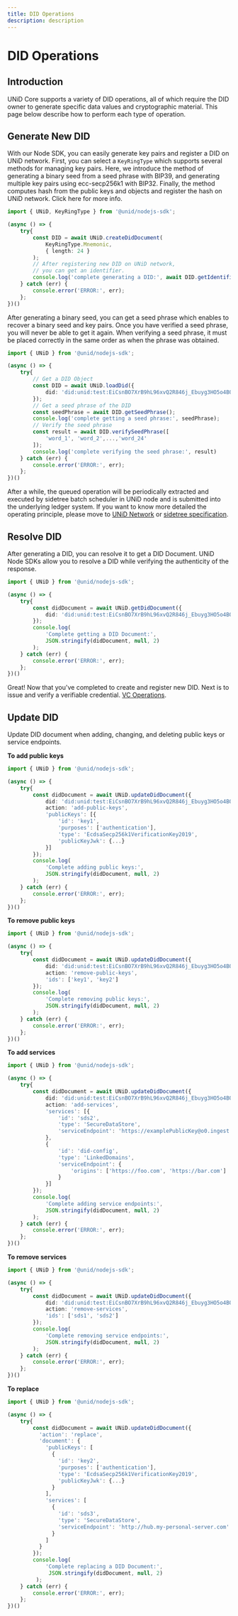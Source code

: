 ```yaml
---
title: DID Operations
description: description
---
```


# DID Operations

## Introduction

UNiD Core supports a variety of DID operations, all of which require the DID owner to generate specific data values and cryptographic material. This page below describe how to perform each type of operation.

## Generate New DID

With our Node SDK, you can easily generate key pairs and register a DID on UNiD network. First, you can select a `KeyRingType` which supports several methods for managing key pairs. Here, we introduce the method of generating a binary seed from a seed phrase with BIP39, and generating multiple key pairs using ecc-secp256k1 with BIP32. Finally, the method computes hash from the public keys and objects and register the hash on UNiD network. Click here for more info.

```typescript
import { UNiD, KeyRingType } from '@unid/nodejs-sdk';

(async () => {
    try{
        const DID = await UNiD.createDidDocument(
            KeyRingType.Mnemonic,
            { length: 24 }
        );
        // After registering new DID on UNiD network,
        // you can get an identifier.
        console.log('complete generating a DID:', await DID.getIdentifier());
    } catch (err) {
        console.error('ERROR:', err);
    };
})()
```

After generating a binary seed, you can get a seed phrase which enables to recover a binary seed and key pairs. Once you have verified a seed phrase, you will never be able to get it again. When verifying a seed phrase, it must be placed correctly in the same order as when the phrase was obtained.

```typescript
import { UNiD } from '@unid/nodejs-sdk';

(async () => {
    try{
        // Get a DID Object
        const DID = await UNiD.loadDid({
            did: 'did:unid:test:EiCsnBO7XrB9hL96xvQ2R846j_Ebuyg3HO5o4BOSoU7ffg'
        });
        // Get a seed phrase of the DID
        const seedPhrase = await DID.getSeedPhrase();
        console.log('complete getting a seed phrase:', seedPhrase);
        // Verify the seed phrase
        const result = await DID.verifySeedPhrase([
            'word_1', 'word_2',...,'word_24'
        ]);
        console.log('complete verifying the seed phrase:', result)
    } catch (err) {
        console.error('ERROR:', err);
    };
})()
```

After a while, the queued operation will be periodically extracted and executed by sidetree batch scheduler in UNiD node and is submitted into the underlying ledger system. If you want to know more detailed the operating principle, please move to [UNiD Network](https://github.com/getunid/unid-docs/tree/8515a1dcda076b9bea8d6e6e6b7eed90e22ae0d3/unid/README.md#unid-network) or [sidetree specification](https://identity.foundation/sidetree/spec/).

## Resolve DID

After generating a DID, you can resolve it to get a DID Document. UNiD Node SDKs allow you to resolve a DID while verifying the authenticity of the response.

```typescript
import { UNiD } from '@unid/nodejs-sdk';

(async () => {
    try{
        const didDocument = await UNiD.getDidDocument({
            did: 'did:unid:test:EiCsnBO7XrB9hL96xvQ2R846j_Ebuyg3HO5o4BOSoU7ffg'
        });
        console.log(
            'Complete getting a DID Document:',
            JSON.stringify(didDocument, null, 2)
        );
    } catch (err) {
        console.error('ERROR:', err);
    };
})()
```

Great! Now that you've completed to create and register new DID. Next is to issue and verify a verifiable credential. [VC Operations](https://github.com/getunid/unid-docs/tree/8515a1dcda076b9bea8d6e6e6b7eed90e22ae0d3/2-verifiable-credential/README.md).

## Update DID

Update DID document when adding, changing, and deleting public keys or service endpoints.

**To add public keys**

```typescript
import { UNiD } from '@unid/nodejs-sdk';

(async () => {
    try{
        const didDocument = await UNiD.updateDidDocument({
            did: 'did:unid:test:EiCsnBO7XrB9hL96xvQ2R846j_Ebuyg3HO5o4BOSoU7ffg',
            action: 'add-public-keys',
            'publicKeys': [{
                'id': 'key1',
                'purposes': ['authentication'],
                'type': 'EcdsaSecp256k1VerificationKey2019',
                'publicKeyJwk': {...}
            }]
        });
        console.log(
            'Complete adding public keys:',
            JSON.stringify(didDocument, null, 2)
        );
    } catch (err) {
        console.error('ERROR:', err);
    };
})()
```

**To remove public keys**

```typescript
import { UNiD } from '@unid/nodejs-sdk';

(async () => {
    try{
        const didDocument = await UNiD.updateDidDocument({
            did: 'did:unid:test:EiCsnBO7XrB9hL96xvQ2R846j_Ebuyg3HO5o4BOSoU7ffg',
            action: 'remove-public-keys',
            'ids': ['key1', 'key2']
        });
        console.log(
            'Complete removing public keys:',
            JSON.stringify(didDocument, null, 2)
        );
    } catch (err) {
        console.error('ERROR:', err);
    };
})()
```

**To add services**

```typescript
import { UNiD } from '@unid/nodejs-sdk';

(async () => {
    try{
        const didDocument = await UNiD.updateDidDocument({
            did: 'did:unid:test:EiCsnBO7XrB9hL96xvQ2R846j_Ebuyg3HO5o4BOSoU7ffg',
            action: 'add-services',
            'services': [{
                'id': 'sds2',
                'type': 'SecureDataStore',
                'serviceEndpoint': 'https://examplePublicKey@o0.ingest.sds.unid.plus/'
            },
            {
                'id': 'did-config',
                'type': 'LinkedDomains',
                'serviceEndpoint': {
                    'origins': ['https://foo.com', 'https://bar.com']
                }
            }]
        });
        console.log(
            'Complete adding service endpoints:',
            JSON.stringify(didDocument, null, 2)
        );
    } catch (err) {
        console.error('ERROR:', err);
    };
})()
```

**To remove services**

```typescript
import { UNiD } from '@unid/nodejs-sdk';

(async () => {
    try{
        const didDocument = await UNiD.updateDidDocument({
            did: 'did:unid:test:EiCsnBO7XrB9hL96xvQ2R846j_Ebuyg3HO5o4BOSoU7ffg',
            action: 'remove-services',
            'ids': ['sds1', 'sds2']
        });
        console.log(
            'Complete removing service endpoints:',
            JSON.stringify(didDocument, null, 2)
        );
    } catch (err) {
        console.error('ERROR:', err);
    };
})()
```

**To replace**

```typescript
import { UNiD } from '@unid/nodejs-sdk';

(async () => {
    try{
        const didDocument = await UNiD.updateDidDocument({
          'action': 'replace',
          'document': {
            'publicKeys': [
              {
                'id': 'key2',
                'purposes': ['authentication'],
                'type': 'EcdsaSecp256k1VerificationKey2019',
                'publicKeyJwk': {...}
              }
            ],
            'services': [
              {
                'id': 'sds3',
                'type': 'SecureDataStore',
                'serviceEndpoint': 'http://hub.my-personal-server.com'
              }
            ]
          }
        });
        console.log(
            'Complete replacing a DID Document:',
             JSON.stringify(didDocument, null, 2)
         );
    } catch (err) {
        console.error('ERROR:', err);
    };
})()
```

